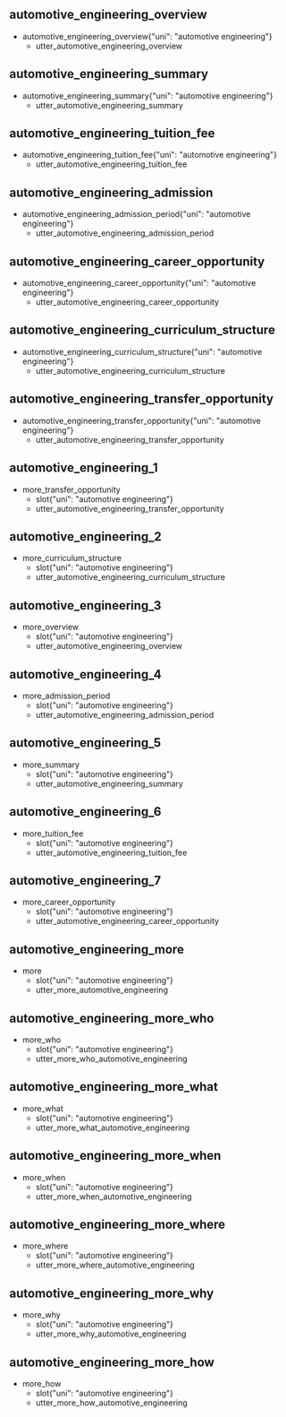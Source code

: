 ## automotive_engineering_overview
* automotive_engineering_overview{"uni": "automotive engineering"}
    - utter_automotive_engineering_overview

## automotive_engineering_summary
* automotive_engineering_summary{"uni": "automotive engineering"}
    - utter_automotive_engineering_summary

## automotive_engineering_tuition_fee
* automotive_engineering_tuition_fee{"uni": "automotive engineering"}
    - utter_automotive_engineering_tuition_fee

## automotive_engineering_admission
* automotive_engineering_admission_period{"uni": "automotive engineering"}
    - utter_automotive_engineering_admission_period

## automotive_engineering_career_opportunity
* automotive_engineering_career_opportunity{"uni": "automotive engineering"}
    - utter_automotive_engineering_career_opportunity

## automotive_engineering_curriculum_structure
* automotive_engineering_curriculum_structure{"uni": "automotive engineering"}
    - utter_automotive_engineering_curriculum_structure

## automotive_engineering_transfer_opportunity
* automotive_engineering_transfer_opportunity{"uni": "automotive engineering"}
    - utter_automotive_engineering_transfer_opportunity

## automotive_engineering_1
* more_transfer_opportunity
    - slot{"uni": "automotive engineering"}
    - utter_automotive_engineering_transfer_opportunity

## automotive_engineering_2
* more_curriculum_structure
    - slot{"uni": "automotive engineering"}
    - utter_automotive_engineering_curriculum_structure

## automotive_engineering_3
* more_overview
    - slot{"uni": "automotive engineering"}
    - utter_automotive_engineering_overview

## automotive_engineering_4
* more_admission_period
    - slot{"uni": "automotive engineering"}
    - utter_automotive_engineering_admission_period

## automotive_engineering_5
* more_summary
    - slot{"uni": "automotive engineering"}
    - utter_automotive_engineering_summary

## automotive_engineering_6
* more_tuition_fee
    - slot{"uni": "automotive engineering"}
    - utter_automotive_engineering_tuition_fee

## automotive_engineering_7
* more_career_opportunity
    - slot{"uni": "automotive engineering"}
    - utter_automotive_engineering_career_opportunity

## automotive_engineering_more
* more
    - slot{"uni": "automotive engineering"}
    - utter_more_automotive_engineering

## automotive_engineering_more_who
* more_who
    - slot{"uni": "automotive engineering"}
    - utter_more_who_automotive_engineering

## automotive_engineering_more_what
* more_what
    - slot{"uni": "automotive engineering"}
    - utter_more_what_automotive_engineering

## automotive_engineering_more_when
* more_when
    - slot{"uni": "automotive engineering"}
    - utter_more_when_automotive_engineering

## automotive_engineering_more_where
* more_where
    - slot{"uni": "automotive engineering"}
    - utter_more_where_automotive_engineering

## automotive_engineering_more_why
* more_why
    - slot{"uni": "automotive engineering"}
    - utter_more_why_automotive_engineering

## automotive_engineering_more_how
* more_how
    - slot{"uni": "automotive engineering"}
    - utter_more_how_automotive_engineering
